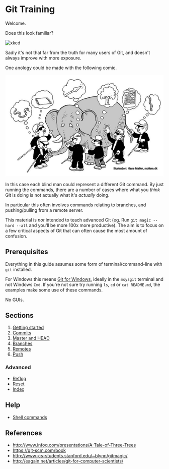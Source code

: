 Git Training
============

Welcome.

Does this look familiar?

![xkcd](http://imgs.xkcd.com/comics/git.png)

Sadly it's not that far from the truth for many users of Git,
and doesn't always improve with more exposure.

One anology could be made with the following comic.

![](images/elephant.jpg?raw=)

In this case each blind man could represent a different Git command.
By just running the commands, there are a number of cases where
what you _think_ Git is doing is not actually what it's _actually_ doing.

In particular this often involves commands relating to branches,
and pushing/pulling from a remote server.

This material is _not_ intended to teach advanced Git
(eg. Run `git magic --hard --all` and you'll be more 100x more productive).
The aim is to focus on a few critical aspects of Git that can often cause
the most amount of confusion.


Prerequisites
-------------

Everything in this guide assumes some form of terminal/command-line with `git` installed.

For Windows this means [Git for Windows](https://git-scm.com/download/win),
ideally in the `msysgit` terminal and not Windows `Cmd`.
If you're not sure try running `ls`, `cd` or `cat README.md`, the
examples make some use of these commands.

No GUIs.


Sections
--------

1. [Getting started](init.md)
2. [Commits](commit.md)
3. [Master and HEAD](head.md)
4. [Branches](branches.md)
5. [Remotes](remotes.md)
6. [Push](push.md)

### Advanced

- [Reflog](reflog.md)
- [Reset](reset.md)
- [Index](index.md)

Help
----

- [Shell commands](shell-cheatsheet.md)


References
----------

- http://www.infoq.com/presentations/A-Tale-of-Three-Trees
- https://git-scm.com/book
- http://www-cs-students.stanford.edu/~blynn/gitmagic/
- http://eagain.net/articles/git-for-computer-scientists/
